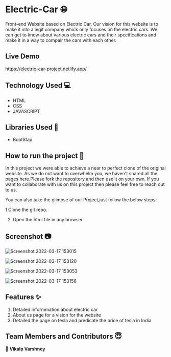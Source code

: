 # Electric-Car 🌐
Front-end Website based on Electric Car. Our vision for this website is to make it into a legit company whick only focuses on the electric cars. We can get to know about various electric cars and their specifications and make it in a way to compair the cars with each other.

## Live Demo

https://electric-car-project.netlify.app/

## Technology Used 💻

 - HTML
 - CSS
 - JAVASCRIPT

## Libraries Used 🌟

- BootStap

## How to run the project 📑

In this project we were able to achieve a near to perfect clone of the original website. As we do not want to overwhelm you, we haven't shared all the pages here.Please fork the repository and then use it on your own. If you want to collaborate with us on this project then please feel free to reach out to us.

You can also take the glimpse of our Project,just follow the below steps:

1.Clone the git repo.

2. Open the html file in any browser

## Screenshot 📷
![Screenshot 2022-03-17 153015](https://user-images.githubusercontent.com/97031223/158785919-db610657-af1c-428a-b7a5-63ece911c3c6.png)



![Screenshot 2022-03-17 153120](https://user-images.githubusercontent.com/97031223/158786486-b8015315-8516-4555-8552-8bde44ebdd70.png)



![Screenshot 2022-03-17 153053](https://user-images.githubusercontent.com/97031223/158786629-7f05054d-b865-4761-9632-7554a4688a3d.png)



![Screenshot 2022-03-17 153156](https://user-images.githubusercontent.com/97031223/158786718-07da6cb0-5e97-43c7-8816-b3297913967c.png)


## Features ✨

1. Detailed informmation about electric car
2. About us page for a vision for the website
3. Detailed the page on tesla and predicate the price of tesla in India

## Team Members and Contributors 😇

👤 **Vikalp Varshney**
